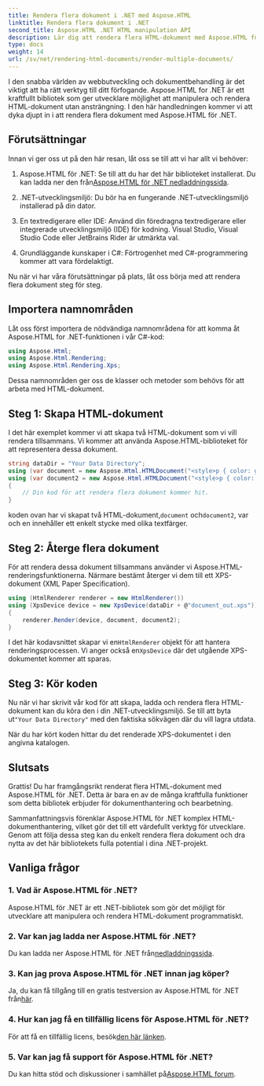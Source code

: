 ```yaml
---
title: Rendera flera dokument i .NET med Aspose.HTML
linktitle: Rendera flera dokument i .NET
second_title: Aspose.HTML .NET HTML manipulation API
description: Lär dig att rendera flera HTML-dokument med Aspose.HTML för .NET. Förbättra dina dokumentbehandlingsmöjligheter med detta kraftfulla bibliotek.
type: docs
weight: 14
url: /sv/net/rendering-html-documents/render-multiple-documents/
---
```

I den snabba världen av webbutveckling och dokumentbehandling är det viktigt att ha rätt verktyg till ditt förfogande. Aspose.HTML for .NET är ett kraftfullt bibliotek som ger utvecklare möjlighet att manipulera och rendera HTML-dokument utan ansträngning. I den här handledningen kommer vi att dyka djupt in i att rendera flera dokument med Aspose.HTML för .NET.

## Förutsättningar

Innan vi ger oss ut på den här resan, låt oss se till att vi har allt vi behöver:

1.  Aspose.HTML för .NET: Se till att du har det här biblioteket installerat. Du kan ladda ner den från[Aspose.HTML för .NET nedladdningssida](https://releases.aspose.com/html/net/).

2. .NET-utvecklingsmiljö: Du bör ha en fungerande .NET-utvecklingsmiljö installerad på din dator.

3. En textredigerare eller IDE: Använd din föredragna textredigerare eller integrerade utvecklingsmiljö (IDE) för kodning. Visual Studio, Visual Studio Code eller JetBrains Rider är utmärkta val.

4. Grundläggande kunskaper i C#: Förtrogenhet med C#-programmering kommer att vara fördelaktigt.

Nu när vi har våra förutsättningar på plats, låt oss börja med att rendera flera dokument steg för steg.

## Importera namnområden

Låt oss först importera de nödvändiga namnområdena för att komma åt Aspose.HTML for .NET-funktionen i vår C#-kod:

```csharp
using Aspose.Html;
using Aspose.Html.Rendering;
using Aspose.Html.Rendering.Xps;
```

Dessa namnområden ger oss de klasser och metoder som behövs för att arbeta med HTML-dokument.

## Steg 1: Skapa HTML-dokument

I det här exemplet kommer vi att skapa två HTML-dokument som vi vill rendera tillsammans. Vi kommer att använda Aspose.HTML-biblioteket för att representera dessa dokument.

```csharp
string dataDir = "Your Data Directory";
using (var document = new Aspose.Html.HTMLDocument("<style>p { color: green; }</style><p>my first paragraph</p>", @"c:\work\"))
using (var document2 = new Aspose.Html.HTMLDocument("<style>p { color: blue; }</style><p>my first paragraph</p>", @"c:\work\"))
{
    // Din kod för att rendera flera dokument kommer hit.
}
```

 koden ovan har vi skapat två HTML-dokument,`document` och`document2`, var och en innehåller ett enkelt stycke med olika textfärger.

## Steg 2: Återge flera dokument

För att rendera dessa dokument tillsammans använder vi Aspose.HTML-renderingsfunktionerna. Närmare bestämt återger vi dem till ett XPS-dokument (XML Paper Specification).

```csharp
using (HtmlRenderer renderer = new HtmlRenderer())
using (XpsDevice device = new XpsDevice(dataDir + @"document_out.xps"))
{
    renderer.Render(device, document, document2);
}
```

 I det här kodavsnittet skapar vi en`HtmlRenderer` objekt för att hantera renderingsprocessen. Vi anger också en`XpsDevice` där det utgående XPS-dokumentet kommer att sparas.

## Steg 3: Kör koden

 Nu när vi har skrivit vår kod för att skapa, ladda och rendera flera HTML-dokument kan du köra den i din .NET-utvecklingsmiljö. Se till att byta ut`"Your Data Directory"` med den faktiska sökvägen där du vill lagra utdata.

När du har kört koden hittar du det renderade XPS-dokumentet i den angivna katalogen.

## Slutsats
Grattis! Du har framgångsrikt renderat flera HTML-dokument med Aspose.HTML för .NET. Detta är bara en av de många kraftfulla funktioner som detta bibliotek erbjuder för dokumenthantering och bearbetning.

Sammanfattningsvis förenklar Aspose.HTML för .NET komplex HTML-dokumenthantering, vilket gör det till ett värdefullt verktyg för utvecklare. Genom att följa dessa steg kan du enkelt rendera flera dokument och dra nytta av det här bibliotekets fulla potential i dina .NET-projekt.

## Vanliga frågor

### 1. Vad är Aspose.HTML för .NET?
Aspose.HTML för .NET är ett .NET-bibliotek som gör det möjligt för utvecklare att manipulera och rendera HTML-dokument programmatiskt.

### 2. Var kan jag ladda ner Aspose.HTML för .NET?
 Du kan ladda ner Aspose.HTML för .NET från[nedladdningssida](https://releases.aspose.com/html/net/).

### 3. Kan jag prova Aspose.HTML för .NET innan jag köper?
 Ja, du kan få tillgång till en gratis testversion av Aspose.HTML för .NET från[här](https://releases.aspose.com/).

### 4. Hur kan jag få en tillfällig licens för Aspose.HTML för .NET?
 För att få en tillfällig licens, besök[den här länken](https://purchase.aspose.com/temporary-license/).

### 5. Var kan jag få support för Aspose.HTML för .NET?
 Du kan hitta stöd och diskussioner i samhället på[Aspose.HTML forum](https://forum.aspose.com/).
